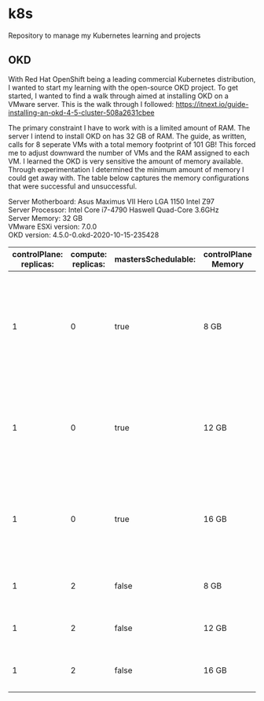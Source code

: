 # k8s
Repository to manage my Kubernetes learning and projects

## OKD
With Red Hat OpenShift being a leading commercial Kubernetes distribution, I wanted to start my learning with the open-source OKD project. To get started, I wanted to find a walk through aimed at installing OKD on a VMware server. This is the walk through I followed: https://itnext.io/guide-installing-an-okd-4-5-cluster-508a2631cbee

The primary constraint I have to work with is a limited amount of RAM. The server I intend to install OKD on has 32 GB of RAM. The guide, as written, calls for 8 seperate VMs with a total memory footprint of 101 GB! This forced me to adjust downward the number of VMs and the RAM assigned to each VM. I learned the OKD is very sensitive the amount of memory available. Through experimentation I determined the minimum amount of memory I could get away with. The table below captures the memory configurations that were successful and unsuccessful.

Server Motherboard: Asus Maximus VII Hero LGA 1150 Intel Z97<br>
Server Processor: Intel Core i7-4790 Haswell Quad-Core 3.6GHz<br>
Server Memory: 32 GB<br>
VMware ESXi version: 7.0.0<br>
OKD version: 4.5.0-0.okd-2020-10-15-235428

| controlPlane:<br>replicas: | compute:<br>replicas: | mastersSchedulable: | controlPlane Memory | computer Memory | Result                        |
|----------------------------|-----------------------|---------------------|---------------------|-----------------|-------------------------------|
| 1                          | 0                     | true                | 8 GB                | N/A             | Bootstrap complete: 14m17s<br>Console available: Never comes up<br>Monitoring available: Never comes up|
| 1                          | 0                     | true                | 12 GB               | N/A             | Bootstrap complete: 12m24s<br>Console available: 15m<br>Monitoring available: 15m|
| 1                          | 0                     | true                | 16 GB               | N/A             | Bootstrap complete: 14m48s<br>Console available: 14m<br>Monitoring available: 15m |
| 1                          | 2                     | false               | 8 GB                | 4 GB            | Console available in xxx mins |
| 1                          | 2                     | false               | 12 GB               | 4 GB            | Console available in xxx mins |
| 1                          | 2                     | false               | 16 GB               | 4 GB            | Console available in xxx mins |
